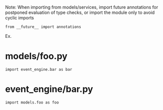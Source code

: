 Note: When importing from models/services, import future annotations for postponed evaluation of type checks, or import the module only to avoid cyclic imports
```
from __future__ import annotations
```
Ex.
# models/foo.py
```
import event_engine.bar as bar
```

# event_engine/bar.py
```
import models.foo as foo
```
